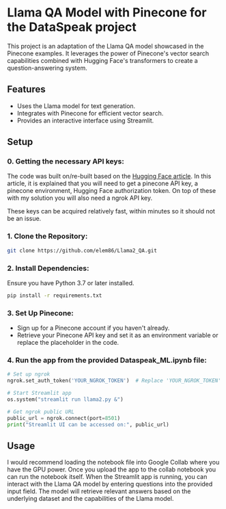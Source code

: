 # Llama QA Model with Pinecone for the DataSpeak project

This project is an adaptation of the Llama QA model showcased in the Pinecone examples. It leverages the power of Pinecone's vector search capabilities combined with Hugging Face's transformers to create a question-answering system.

## Features

- Uses the Llama model for text generation.
- Integrates with Pinecone for efficient vector search.
- Provides an interactive interface using Streamlit.

## Setup

### 0. Getting the necessary API keys:

The code was built on/re-built based on the [Hugging Face article](https://agi-sphere.com/retrieval-augmented-generation-llama2/). In this article, it is explained that you will need to get a pinecone API key, a pinecone environment, Hugging Face authorization token. On top of these with my solution you will also need a ngrok API key.

These keys can be acquired relatively fast, within minutes so it should not be an issue.

### 1. Clone the Repository:

```bash
git clone https://github.com/elem86/Llama2_QA.git
```

### 2. Install Dependencies:
Ensure you have Python 3.7 or later installed.

```bash
pip install -r requirements.txt
```

### 3. Set Up Pinecone:

- Sign up for a Pinecone account if you haven't already.
- Retrieve your Pinecone API key and set it as an environment variable or replace the placeholder in the code.

### 4. Run the app from the provided Dataspeak_ML.ipynb file:

```python
# Set up ngrok
ngrok.set_auth_token('YOUR_NGROK_TOKEN')  # Replace 'YOUR_NGROK_TOKEN' with your token

# Start Streamlit app
os.system("streamlit run llama2.py &")

# Get ngrok public URL
public_url = ngrok.connect(port=8501)
print("Streamlit UI can be accessed on:", public_url)
```


## Usage
I would recommend loading the notebook file into Google Collab where you have the GPU power. Once you upload the app to the collab notebook you can run the notebook itself. When the Streamlit app is running, you can interact with the Llama QA model by entering questions into the provided input field. The model will retrieve relevant answers based on the underlying dataset and the capabilities of the Llama model.
